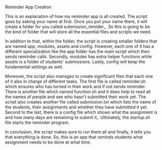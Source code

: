 Reminder App Creation 

This is an explanation of how my reminder app  is all created. The script goes by asking your name at first. Once you put your name there, it will create a folder for you called submission_remider_<your name>. So this is going to be the kind of folder that will store all the essential files and scripts we need.

In addition to that, within the folder, the script is creating smaller folders that are named app, modules, assets and config. However, each one of it has a different specialization like the app folder has the main script which then sends reminder calls. Secondly, modules has extra helper functions while assets is a folder of students' submissions. Lastly, config will keep the fundamental settings as well. 

 
Moreover, the script also manages to create significant files that each one of it also in charge of different tasks. The first file is called reminder.sh which ensures who has turned in their work and if not sends reminder. There is another file which named function.sh and it does help to read all the names of people and see who hasn't submitted their work yet. The script also creates another file called submission.txt which lists the name of the students, their assignments and whether they have submitted it yet. Second to the last, there is a config file which shows what the assignment is and how many days are remaining to submit it,. Ultimately, the startup.sh file starts the reminder program. 

In conclusion, the script makes sure to run them all and finally, it tells you that everything is done. So, this is an app that reminds students what assignment needs to be done at what time. 
